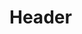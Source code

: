 <!-- TITLE: Net Launch -->
<!-- SUBTITLE: Launch a net at your opponent, snaring them, also has a chance to root your target. -->

# Header